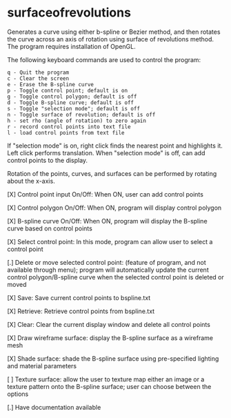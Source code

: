 # surfaceofrevolutions
Generates a curve using either b-spline or Bezier method, and then rotates the curve across an axis of rotation using surface of revolutions method. The program requires installation of OpenGL.

  The following keyboard commands are used to control the
  program:

    q - Quit the program
    c - Clear the screen
    e - Erase the B-spline curve
    p - Toggle control point; default is on
    g - Toggle control polygon; default is off
    d - Toggle B-spline curve; default is off 
    s - Toggle "selection mode"; default is off
    n - Toggle surface of revolution; default is off
    h - set rho (angle of rotation) to zero again
    r - record control points into text file
    l - load control points from text file

  If "selection mode" is on, right click finds the nearest point
  and highlights it. Left click performs translation. When
  "selection mode" is off, can add control points to the display.
  
  Rotation of the points, curves, and surfaces can be performed
  by rotating about the x-axis.

[X] Control point input On/Off: When ON, user can add control 
      points

[X] Control polygon On/Off: When ON, program will display 
      control polygon

[X] B-spline curve On/Off: When ON, program will display the
      B-spline curve based on control points

[X] Select control point: In this mode, program can allow user
      to select a control point

[.] Delete or move selected control point: (feature of program,
      and not available through menu); program will automatically
      update the current control polygon/B-spline curve when the
      selected control point is deleted or moved

[X] Save: Save current control points to bspline.txt

[X] Retrieve: Retrieve control points from bspline.txt

[X] Clear: Clear the current display window and delete all
      control points

[X] Draw wireframe surface: display the B-spline surface as a
      wireframe mesh

[X] Shade surface: shade the B-spline surface using pre-specified
      lighting and material parameters

[ ] Texture surface: allow the user to texture map either an
      image or a texture pattern onto the B-spline surface; user
      can choose between the options

[.] Have documentation available
